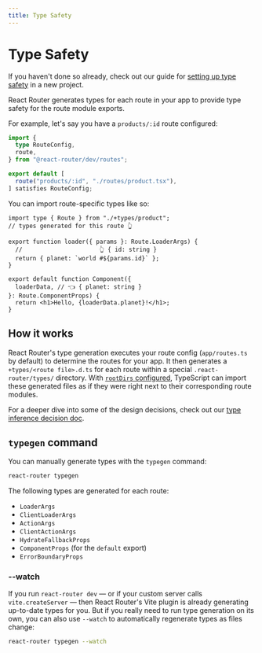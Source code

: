 ```yaml
---
title: Type Safety
---
```


# Type Safety

If you haven't done so already, check out our guide for [setting up type safety][route-module-type-safety] in a new project.

React Router generates types for each route in your app to provide type safety for the route module exports.

For example, let's say you have a `products/:id` route configured:

```ts filename=app/routes.ts
import {
  type RouteConfig,
  route,
} from "@react-router/dev/routes";

export default [
  route("products/:id", "./routes/product.tsx"),
] satisfies RouteConfig;
```

You can import route-specific types like so:

```tsx filename=app/routes/product.tsx
import type { Route } from "./+types/product";
// types generated for this route 👆

export function loader({ params }: Route.LoaderArgs) {
  //                      👆 { id: string }
  return { planet: `world #${params.id}` };
}

export default function Component({
  loaderData, // 👈 { planet: string }
}: Route.ComponentProps) {
  return <h1>Hello, {loaderData.planet}!</h1>;
}
```

## How it works

React Router's type generation executes your route config (`app/routes.ts` by default) to determine the routes for your app.
It then generates a `+types/<route file>.d.ts` for each route within a special `.react-router/types/` directory.
With [`rootDirs` configured][route-module-type-safety], TypeScript can import these generated files as if they were right next to their corresponding route modules.

For a deeper dive into some of the design decisions, check out our [type inference decision doc](https://github.com/remix-run/react-router/blob/dev/decisions/0012-type-inference.md).

[route-module-type-safety]: ../how-to/route-module-type-safety

## `typegen` command

You can manually generate types with the `typegen` command:

```sh
react-router typegen
```

The following types are generated for each route:

- `LoaderArgs`
- `ClientLoaderArgs`
- `ActionArgs`
- `ClientActionArgs`
- `HydrateFallbackProps`
- `ComponentProps` (for the `default` export)
- `ErrorBoundaryProps`

### --watch

If you run `react-router dev` — or if your custom server calls `vite.createServer` — then React Router's Vite plugin is already generating up-to-date types for you.
But if you really need to run type generation on its own, you can also use `--watch` to automatically regenerate types as files change:

```sh
react-router typegen --watch
```
